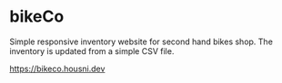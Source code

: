 # bikeCo
Simple responsive inventory website for second hand bikes shop. The inventory is updated from a simple CSV file.

<https://bikeco.housni.dev>

